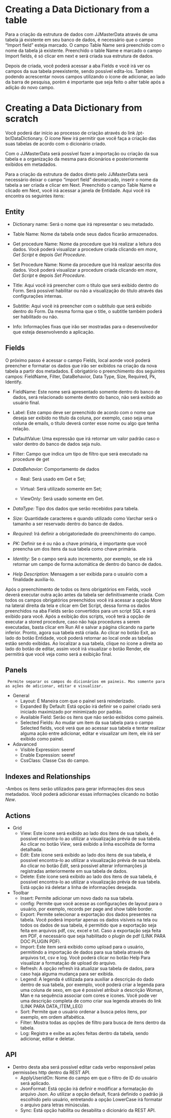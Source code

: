 # Creating a Data Dictionary from a table 

Para a criação da estrutura de dados com JJMasterData através de uma tabela já existente em seu banco de dados, é necessário que o campo “Import field” esteja marcado. O campo Table Name será preenchido com o nome da tabela já existente. Preenchido o table Name e marcado o campo Import fields, é só clicar em next e será criada sua estrutura de dados.

Depois de criada, você poderá acessar a aba Fields e você irá ver os campos da sua tabela preexistente, sendo possível edita-los. Também podendo acrescentar novos campos utilizando o ícone de adicionar, ao lado da barra de pesquisa, porém é importante que seja feito o alter table após a adição do novo campo.

# Creating a Data Dictionary from scratch

Você poderá dar início ao processo de criação através do link /pt-br/DataDictionary. 
O ícone New irá permitir que você faça a criação das suas tabelas de acordo com o dicionário criado.

Com o JJMasterData será possível fazer a importação ou criação da sua tabela e a organização da mesma para dicionários e posteriormente exibidos em metadados.

Para a criação da estrutura de dados direto pelo JJMasterData será necessário deixar o campo “import field” desmarcado, inserir o nome da tabela a ser criada e clicar em Next. Preenchido o campo Table Name e clicado em Next, você irá acessar a janela de Entidade. Aqui você irá encontra os seguintes itens:

## **Entity**

- Dictionary name:  Será o nome que irá representar o seu metadado.
	
- Table Name: Nome da tabela onde seus dados ficarão armazenados.

- Get procedure Name: Nome da procedure que Irá realizar a leitura dos dados. Você poderá visualizar a procedure criada clicando em *more*, *Get Script* e depois *Get Procedure*.

- Set Procedure Name: Nome da procedure que Irá realizar aescrita dos dados. Você poderá visualizar a procedure criada clicando em *more*, *Get Script* e depois *Set Procedure*.

- Title:  Aqui você irá preencher com o título que será exibido dentro do Form. Será possível habilitar ou não a visualização do título através das configurações internas.

- Subtitle: Aqui você irá preencher com o subtítulo que será exibido dentro do Form. Da mesma forma que o title, o subtitle também poderá ser habilitado ou não.

- Info: Informações fixas que irão ser mostradas para o desenvolvedor que esteja desenvolvendo a aplicação.

## **Fields**

O próximo passo é acessar o campo Fields, local aonde você poderá preencher e formatar os dados que irão ser exibidos na criação da nova tabela a partir dos metadados. É obrigatório o preenchimento dos seguintes campos: FieldName, Filter, DataBehavior, Data Type, Size,  Required, Pk, Identify.

- FieldName: Este nome será apresentado somente dentro do banco de dados, será relacionado somente dentro do banco, não será exibido ao usuário final.

- Label: Este campo deve ser preenchido de acordo com o nome que deseja ser exibido no título da coluna, por exemplo, caso seja uma coluna de emails, o título deverá conter esse nome ou algo que tenha relação.

- DafaultValue: Uma expressão que irá retornar um valor padrão caso o valor dentro do banco de dados seja nulo.

- Filter: Campo que indica um tipo de filtro que será executado na procedure de get

- *DataBehavior:* Comportamento de dados

    - Real: Será usado em Get e Set;

    - Virtual: Será utilizado somente em Set;

    - ViewOnly: Será usado somente em Get.

- *DataType:* Tipo dos dados que serão recebidos para tabela.

- *Size:* Quantidade caracteres e quando utilizado como Varchar será o tamanho a ser reservado dentro do banco de dados.

- *Required:* Irá definir a obrigatoriedade do preenchimento do campo.

- *PK:* Definir se é ou não a chave primária, é importante que você preencha um dos itens da sua tabela como chave primária.

- *Identity:*  Se o campo será auto incremento, por exemplo, se ele irá retornar um campo de forma automática de dentro do banco de dados. 

- *Help Description:* Mensagem a ser exibida para o usuário com a finalidade auxilia-lo.

Após o preenchimento de todos os itens obrigatórios em Fields, você deverá executar outra ação antes da tabela ser definitivamente  criada. Com todos os campos obrigatórios preenchidos você irá acessar a opção More na lateral direita da tela e clicar em Get Script, dessa forma os dados preenchidos na aba Fields serão convertidos para um script SQL e será exibido para você. Após a exibição dos scripts, você terá a opção de executar a stored procedure, caso não haja procedures a serem executadas, basta clicar em Run All e salvar a página clicando na parte inferior. Pronto, agora sua tabela está criada. Ao clicar no botão Exit, ao lado do botão Entidade, você poderá retornar ao local onde as tabelas estão sendo exibidas. Ao localizar a sua tabela, clique no ícone a direita ao lado do botão de editar, assim você irá visualizar o botão Render, ele permitirá que você veja como será a exibição final.

## **Panels**
     Permite separar os campos do dicionários em paineis. Mas somente para as ações de adicionar, editar e visualizar.

- General
    - Layout: É Maneira com que o painel será reinderizado.
    - Expanded By Default: Está opção irá definir se o painel criado será iniciado maximizado por minimizado por padrão.
    - Available Field: Serão os itens que não serão exibidos como paineis.
    - Selected Fields: Ao mudar um item da sua tabela para o campo Selected fields, você verá que ao acessar sua tabela e tentar realizar alguma ação entre adicionar, editar e visualizar um item, ele irá ser exibido como painel.
- Adavanced
    - Visible Expression: seeref
    - Enable Expression: seeref
    - CssClass: Classe Css do campo.

## **Indexes and Relationships**
-Ambos os itens serão utilizados para gerar informações dos seus metadados. Você poderá adicionar essas informações clicando no botão *New*.

## **Actions**
- Grid
    - View: Este ícone será exibido ao lado dos itens de sua tabela, é possível encontra-lo ao utilizar a visualização prévia de sua tabela. Ao clicar no botão *View*, será exibido a linha escolhida de forma detalhada.
    - Edit: Este ícone será exibido ao lado dos itens de sua tabela, é possível encontra-lo ao utilizar a visualização prévia de sua tabela. Ao clicar no botão *Edit*, será possível alterar informarções já registradas anteriormente em sua tabela de dados.
    - Delete: Este ícone será exibido ao lado dos itens de sua tabela, é possível encontra-lo ao utilizar a visualização prévia de sua tabela. Está opção irá deletar a linha de informações desejada.
- Toolbar
    - Insert: Permite adicionar um novo dado na sua tabela.
    - config: Permite que você acesse as configurações de layout para o usuário, por exemplo, records per page and show table border.
    - Export: Permite selecionar a exportação dos dados presentes na tabela. Você poderá importar apenas os dados visíveis na tela ou todos os dados de sua tabela, é permitido que a exportação seja feita em arquivos pdf, csv, excel e txt. Caso a exportação seja feita em PDF, é necessário que seja habilitado o plugin de pdf (LINK PARA DOC PLUGIN PDF).
    - Import: Este item será exibido como upload para o usuário, permitindo a importação de dados para sua tabela através de arquivos txt, csv e log. Você poderá clicar no botão Help Para visualizar a formatação de upload do arquivo.
    - Refresh: A opção refresh irá atualizar sua tabela de dados, para caso haja alguma mudança para ser exibida.
    - Legend: A legenda é utilizada para auxiliar a descrição do dado dentro de sua tabela, por exemplo, você poderá criar a legenda para uma coluna de sexo, em que é possível atribuir a descrição Woman, Man e na sequência associar com cores e ícones. Você pode ver uma descrição completa de como criar sua legenda através do link (LINK PARA DATA_ITEM_LEG)
    - Sort: Permite que o usuário ordenar a busca pelos itens, por exemplo, em ordem alfabética.
    - Filter: Mostra todas as opções de filtro para busca de itens dentro da tabela.
    - Log: Registra e exibe as ações feitas dentro da tabela, sendo adicionar, editar e deletar.

## **API**

- Dentro desta aba será possível editar cada verbo responsável pelas permissões http dentro da REST API.
    - ApplyUseridOn: Nome do campo em que o filtro de ID do usuário será aplicado.
    - JsonFormat: Está opção irá definir e modificar a formatação do arquivo Json. Ao utilizar a opção default, ficará definido o padrão já escolhido pelo usuário, entretando a opção LowerCase irá formatar o arquivo para letras minúsculas.
    - Sync: Está opção habilita ou desabilita o dicionário da REST API.



